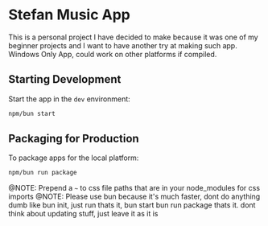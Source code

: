 # Stefan Music App

This is a personal project I have decided to make because it was one of my beginner projects and I want to have another try at making such app. Windows Only App, could work on other platforms if compiled.

## Starting Development

Start the app in the `dev` environment:

```bash
npm/bun start
```

## Packaging for Production

To package apps for the local platform:

```bash
npm/bun run package
```
@NOTE: Prepend a `~` to css file paths that are in your node_modules for css imports
@NOTE: Please use bun because it's much faster, dont do anything dumb like bun init, just run thats it, bun start bun run package thats it. dont think about updating stuff, just leave it as it is